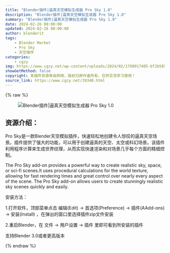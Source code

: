 ```yaml
---
title: "Blender插件|逼真天空模拟生成器 Pro Sky 1.0"
description: "Blender插件|逼真天空模拟生成器 Pro Sky 1.0"
summary: "Blender插件|逼真天空模拟生成器 Pro Sky 1.0"
date: 2024-02-26 00:00:00
updated: 2024-02-26 00:00:00
author: blenderit
tags: 
    - Blender Market
    - Pro Sky
    - 天空插件
categories:
    - cgzy
img: https://www.cgzy.net/wp-content/uploads/2024/02/1708917405-bf2b585aaeb7a04.webp
showGetMethod: false
copyright: 本插件资源来自网络，版权归原作者所有，仅供交流学习使用！
source_link: https://www.cgzy.net/39340.html
---
```


{% raw %}
<div class="wp-block-image is-style-border-round-and-with-shadow">
<figure class="aligncenter size-large"><img decoding="async" src="https://img.alicdn.com/imgextra/i1/717183932/O1CN01k6qxQJ1euuG7W3v0u_!!717183932.gif" title="Blender插件|逼真天空模拟生成器 Pro Sky 1.0" alt="Blender插件|逼真天空模拟生成器 Pro Sky 1.0"></figure></div><div class="wp-block-pandastudio-title"><div class="title_style_01"><h2 id="h2-0">资源介绍：</h2></div></div><p class="is-style-text-indent-2em">Pro Sky是一款Blender天空模拟插件，快速轻松地创建令人惊叹的逼真天空场景。插件提供了强大的功能，可以用于创建逼真的天空、太空或科幻场景。该插件利用程序计算来生成世界纹理，从而实现快速渲染和对场景几乎每个方面的精细控制。</p><p>The Pro Sky add-on provides a powerful way to create realistic sky, space, or sci-fi scenes.It uses procedural calculations for the world texture, allowing for fast rendering times and great control over nearly every aspect of the scene. The Pro Sky add-on allows users to create stunningly realistic sky scenes quickly and easily.</p><div class="wp-block-pandastudio-title"><div class="title_style_01"><p>安装方法：</p></div></div><p>1.打开软件，顶部菜单点击 编辑(Edit) → 首选项(Preference) → 插件(AAdd-ons) → 安装(Install) ，在弹出的窗口里选择插件zip文件安装</p><p>2.重启Blender，在 文件 → 用户设置 → 插件 里即可看到所安装的插件</p><div class="wp-block-pandastudio-tips"><div class="tip success "><p>支持Blender 3.0或者更高版本</p>
</div></div>
<div style="display: none">cgzy</div>
{% endraw %}